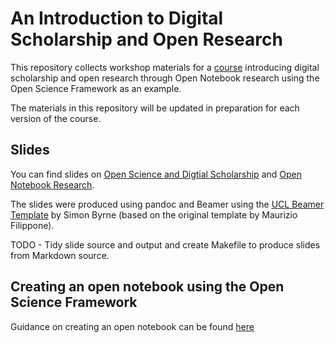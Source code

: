# An Introduction to Digital Scholarship and Open Research

This repository collects workshop materials for a [course](http://www.ucl.ac.uk/hr/od/rdp/odid/) introducing digital scholarship and open research through Open Notebook research using the Open Science Framework as an example. 

The materials in this repository will be updated in preparation for each version of the course. 

## Slides

You can find slides on [Open Science and Digtial Scholarship](https://github.com/davanstrien/Introduction-to-Digital-Scholarship-and-Open-Research/blob/master/open-science-slides.pdf) and [Open Notebook Research](https://github.com/davanstrien/Introduction-to-Digital-Scholarship-and-Open-Research/blob/master/open-notebook-slides.pdf). 

The slides were produced using pandoc and Beamer using the [UCL Beamer Template](https://github.com/UCL/ucl-beamer) by Simon Byrne (based on the original template by Maurizio Filippone). 

TODO - Tidy slide source and output and create Makefile to produce slides from Markdown source. 

## Creating an open notebook using the Open Science Framework

Guidance on creating an open notebook can be found [here](https://github.com/davanstrien/Introduction-to-Digital-Scholarship-and-Open-Research/blob/master/Open-Science-Framework.md)

